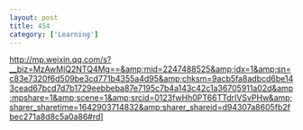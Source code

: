```yaml
---
layout: post
title: 454
category: ['Learning']
---
```


http://mp.weixin.qq.com/s?__biz=MzAwMjQ2NTQ4Mg==&amp;mid=2247488525&amp;idx=1&amp;sn=c83e7320f6d509be3cd771b4355a4d95&amp;chksm=9acb5fa8adbcd6be143cead67bcd7d7b1729eebbeba87e7195c7b4a143c42c1a36705911a02d&amp;mpshare=1&amp;scene=1&amp;srcid=0123fwHh0PT66TTdrIVSvPHw&amp;sharer_sharetime=1642903714832&amp;sharer_shareid=d94307a8605fb2fbec271a8d8c5a0a86#rd]


